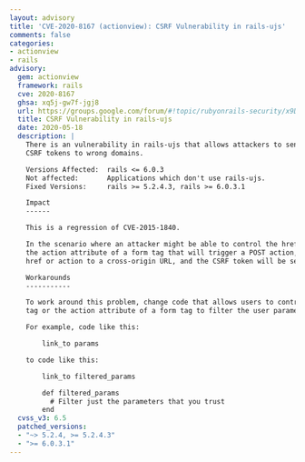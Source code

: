 ```yaml
---
layout: advisory
title: 'CVE-2020-8167 (actionview): CSRF Vulnerability in rails-ujs'
comments: false
categories:
- actionview
- rails
advisory:
  gem: actionview
  framework: rails
  cve: 2020-8167
  ghsa: xq5j-gw7f-jgj8
  url: https://groups.google.com/forum/#!topic/rubyonrails-security/x9DixQDG9a0
  title: CSRF Vulnerability in rails-ujs
  date: 2020-05-18
  description: |
    There is an vulnerability in rails-ujs that allows attackers to send
    CSRF tokens to wrong domains.

    Versions Affected:  rails <= 6.0.3
    Not affected:       Applications which don't use rails-ujs.
    Fixed Versions:     rails >= 5.2.4.3, rails >= 6.0.3.1

    Impact
    ------

    This is a regression of CVE-2015-1840.

    In the scenario where an attacker might be able to control the href attribute of an anchor tag or
    the action attribute of a form tag that will trigger a POST action, the attacker can set the
    href or action to a cross-origin URL, and the CSRF token will be sent.

    Workarounds
    -----------

    To work around this problem, change code that allows users to control the href attribute of an anchor
    tag or the action attribute of a form tag to filter the user parameters.

    For example, code like this:

        link_to params

    to code like this:

        link_to filtered_params

        def filtered_params
          # Filter just the parameters that you trust
        end
  cvss_v3: 6.5
  patched_versions:
  - "~> 5.2.4, >= 5.2.4.3"
  - ">= 6.0.3.1"
---
```

